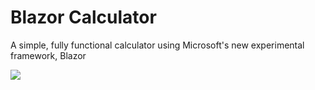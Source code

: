 # Blazor Calculator
A simple, fully functional calculator using Microsoft's new experimental framework, Blazor

<a href="https://azuredeploy.net/?repository=https://github.com/suvendusgiri/BlazorCalculator" target="_blank">
    <img src="https://azuredeploy.net/deploybutton.png"/>
</a>
